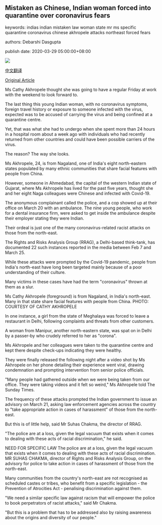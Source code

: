 ## Mistaken as Chinese, Indian woman forced into quarantine over coronavirus fears

keywords: indias indian mistaken law woman state mr ms specific quarantine coronavirus chinese akhropele attacks northeast forced fears

authors: Debarshi Dasgupta

publish date: 2020-03-29 05:00:00+08:00

![](https://www.straitstimes.com/sites/default/files/styles/x_large/public/articles/2020/03/29/ST_20200329_DDRACISMU383_5559862.jpg?itok=UTfqKYAx)

[中文翻译](Mistaken%20as%20Chinese%2C%20Indian%20woman%20forced%20into%20quarantine%20over%20coronavirus%20fears_zh.md)

[Original Article](https://www.straitstimes.com/asia/south-asia/mistaken-as-chinese-indian-woman-forced-into-quarantine-over-virus-fears)

Ms Cathy Akhropele thought she was going to have a regular Friday at work with the weekend to look forward to.

The last thing this young Indian woman, with no coronavirus symptoms, foreign travel history or exposure to someone infected with the virus, expected was to be accused of carrying the virus and being confined at a quarantine centre.

Yet, that was what she had to undergo when she spent more than 24 hours in a hospital room about a week ago with individuals who had recently returned from other countries and could have been possible carriers of the virus.

The reason? The way she looks.

Ms Akhropele, 24, is from Nagaland, one of India's eight north-eastern states populated by many ethnic communities that share facial features with people from China.

However, someone in Ahmedabad, the capital of the western Indian state of Gujarat, where Ms Akhropele has lived for the past five years, thought she and her eight Naga colleagues were Chinese and infected with Covid-19.

The anonymous complainant called the police, and a cop showed up at their office on March 20 with an ambulance. The nine young people, who work for a dental insurance firm, were asked to get inside the ambulance despite their employer stating they were Indian.

Their ordeal is just one of the many coronavirus-related racist attacks on those from the north-east.

The Rights and Risks Analysis Group (RRAG), a Delhi-based think-tank, has documented 22 such instances reported in the media between Feb 7 and March 25.

While these attacks were prompted by the Covid-19 pandemic, people from India's north-east have long been targeted mainly because of a poor understanding of their culture.

Many victims in these cases have had the term "coronavirus" thrown at them as a slur.



Ms Cathy Akhropele (foreground) is from Nagaland, in India's north-east. Many in that state share facial features with people from China. PHOTO: COURTESY OF CATHY AKHROPELE



In one instance, a girl from the state of Meghalaya was forced to leave a restaurant in Delhi, following complaints and threats from other customers.

A woman from Manipur, another north-eastern state, was spat on in Delhi by a passer-by who crudely referred to her as "corona".

Ms Akhropele and her colleagues were taken to the quarantine centre and kept there despite check-ups indicating they were healthy.

They were finally released the following night after a video shot by Ms Akhropele on her phone detailing their experience went viral, drawing condemnation and prompting intervention from senior police officials.

"Many people had gathered outside when we were being taken from our office. They were taking videos and it felt so weird," Ms Akhropele told The Sunday Times.

The frequency of these attacks prompted the Indian government to issue an advisory on March 21, asking law enforcement agencies across the country to "take appropriate action in cases of harassment" of those from the north-east.

But this is of little help, said Mr Suhas Chakma, the director of RRAG.

"The police are at a loss, given the legal vacuum that exists when it comes to dealing with these acts of racial discrimination," he said.

NEED FOR SPECIFIC LAW The police are at a loss, given the legal vacuum that exists when it comes to dealing with these acts of racial discrimination. MR SUHAS CHAKMA, director of Rights and Risks Analysis Group, on the advisory for police to take action in cases of harassment of those from the north-east.

Many communities from the country's north-east are not recognised as scheduled castes or tribes, who benefit from a specific legislation - the Prevention of Atrocities Act - penalising discrimination against them.

"We need a similar specific law against racism that will empower the police to book perpetrators of racist attacks," said Mr Chakma.

"But this is a problem that has to be addressed also by raising awareness about the origins and diversity of our people."